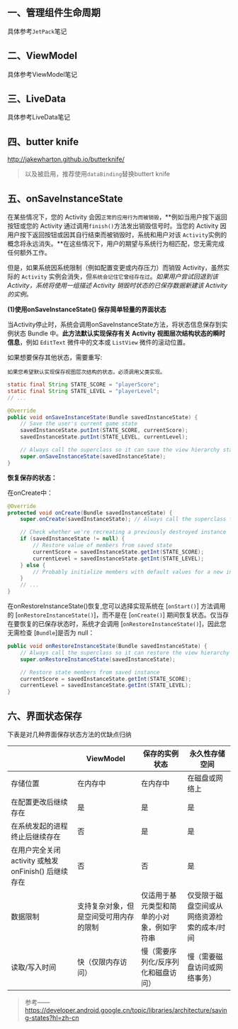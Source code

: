 

## 一、管理组件生命周期

具体参考`JetPack`笔记

## 二、ViewModel

具体参考ViewModel笔记



## 三、LiveData

具体参考LiveData笔记

## 四、butter knife

http://jakewharton.github.io/butterknife/

> 以及被启用，推荐使用`dataBinding`替换buttert knife

## 五、onSaveInstanceState

在某些情况下，您的 Activity 会因`正常的应用行为而被销毁`，**例如当用户按下返回按钮或您的 Activity 通过调用`finish()`方法发出销毁信号时。当您的 Activity 因用户按下返回按钮或因其自行结束而被销毁时，系统和用户对该 `Activity`实例的概念将永远消失。**在这些情况下，用户的期望与系统行为相匹配，您无需完成任何额外工作。

但是，如果系统因系统限制（例如配置变更或内存压力）而销毁 Activity，虽然实际的 `Activity` 实例会消失，但`系统会记住它曾经存在过`。*如果用户尝试回退到该 Activity，系统将使用一组描述 Activity 销毁时状态的已保存数据新建该 Activity 的实例。*

**(1)使用onSaveInstanceState() 保存简单轻量的界面状态**

当Activity停止时，系统会调用onSaveInstanceState方法，将状态信息保存到实例状态 Bundle 中。**此方法默认实现保存有关 Activity 视图层次结构状态的瞬时信息**，例如 `EditText` 微件中的文本或 `ListView` 微件的滚动位置。

如果想要保存其他状态，需要重写:

`如果您希望默认实现保存视图层次结构的状态，必须调用父类实现。`

```java
static final String STATE_SCORE = "playerScore";
static final String STATE_LEVEL = "playerLevel";
// ...

@Override
public void onSaveInstanceState(Bundle savedInstanceState) {
    // Save the user's current game state
    savedInstanceState.putInt(STATE_SCORE, currentScore);
    savedInstanceState.putInt(STATE_LEVEL, currentLevel);

    // Always call the superclass so it can save the view hierarchy state
    super.onSaveInstanceState(savedInstanceState);
}
```



**恢复保存的状态：**

在onCreate中：

```java
@Override
protected void onCreate(Bundle savedInstanceState) {
    super.onCreate(savedInstanceState); // Always call the superclass first

    // Check whether we're recreating a previously destroyed instance
    if (savedInstanceState != null) {
        // Restore value of members from saved state
        currentScore = savedInstanceState.getInt(STATE_SCORE);
        currentLevel = savedInstanceState.getInt(STATE_LEVEL);
    } else {
        // Probably initialize members with default values for a new instance
    }
    // ...
}
```

在onRestoreInstanceState()恢复,您可以选择实现系统在 [`onStart()`] 方法调用的 [`onRestoreInstanceState()`]，而不是在 [`onCreate()`] 期间恢复状态。仅当存在要恢复的已保存状态时，系统才会调用 [`onRestoreInstanceState()`]，因此您无需检查 [`Bundle`]是否为 null：

```java
public void onRestoreInstanceState(Bundle savedInstanceState) {
    // Always call the superclass so it can restore the view hierarchy
    super.onRestoreInstanceState(savedInstanceState);

    // Restore state members from saved instance
    currentScore = savedInstanceState.getInt(STATE_SCORE);
    currentLevel = savedInstanceState.getInt(STATE_LEVEL);
}
```



## 六、界面状态保存

下表是对几种界面保存状态方法的优缺点归纳

|                                                      | ViewModel                              | 保存的实例状态                             | 永久性存储空间                              |
| ---------------------------------------------------- | -------------------------------------- | ------------------------------------------ | ------------------------------------------- |
| 存储位置                                             | 在内存中                               | 在内存中                                   | 在磁盘或网络上                              |
| 在配置更改后继续存在                                 | 是                                     | 是                                         | 是                                          |
| 在系统发起的进程终止后继续存在                       | 否                                     | 是                                         | 是                                          |
| 在用户完全关闭 activity 或触发 onFinish() 后继续存在 | 否                                     | 否                                         | 是                                          |
| 数据限制                                             | 支持复杂对象，但是空间受可用内存的限制 | 仅适用于基元类型和简单的小对象，例如字符串 | 仅受限于磁盘空间或从网络资源检索的成本/时间 |
| 读取/写入时间                                        | 快（仅限内存访问）                     | 慢（需要序列化/反序列化和磁盘访问）        | 慢（需要磁盘访问或网络事务）                |

> 参考——https://developer.android.google.cn/topic/libraries/architecture/saving-states?hl=zh-cn



